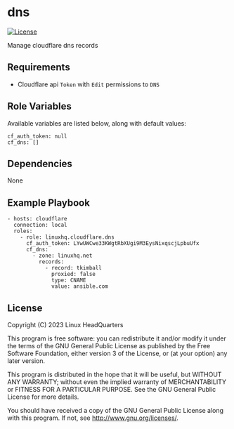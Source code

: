 # dns

[![License](https://img.shields.io/badge/license-GPLv3-brightgreen.svg?style=flat)](COPYING)

Manage cloudflare dns records

## Requirements

* Cloudflare api `Token` with `Edit` permissions to `DNS`

## Role Variables

Available variables are listed below, along with default values:

    cf_auth_token: null
    cf_dns: []

## Dependencies

None

## Example Playbook

    - hosts: cloudflare
      connection: local
      roles:
        - role: linuxhq.cloudflare.dns
          cf_auth_token: LYwUWCwe33KWgtRbXUgi9M3EysNixqscjLpbuUfx
          cf_dns:
            - zone: linuxhq.net
              records:
                - record: tkimball
                  proxied: false
                  type: CNAME
                  value: ansible.com

## License

Copyright (C) 2023 Linux HeadQuarters

This program is free software: you can redistribute it and/or modify
it under the terms of the GNU General Public License as published by
the Free Software Foundation, either version 3 of the License, or
(at your option) any later version.

This program is distributed in the hope that it will be useful,
but WITHOUT ANY WARRANTY; without even the implied warranty of
MERCHANTABILITY or FITNESS FOR A PARTICULAR PURPOSE. See the
GNU General Public License for more details.

You should have received a copy of the GNU General Public License
along with this program. If not, see <http://www.gnu.org/licenses/>.
